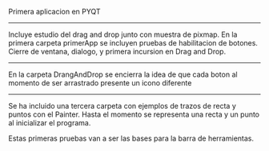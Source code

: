 Primera aplicacion en PYQT

 -------------------- 

Incluye estudio del drag and drop junto con muestra de pixmap. En la primera carpeta primerApp se incluyen pruebas de habilitacion de botones. Cierre de ventana, dialogo, y primera incursion en Drag and Drop.

 -------------------- 

En la carpeta DrangAndDrop se encierra la idea de que cada boton al momento de ser arrastrado presente un icono diferente

---------------------

Se ha incluido una tercera carpeta con ejemplos de trazos de recta y puntos con el Painter.
Hasta el momento se representa una recta y un punto al inicializar el programa.

Estas primeras pruebas van a ser las bases para la barra de herramientas.